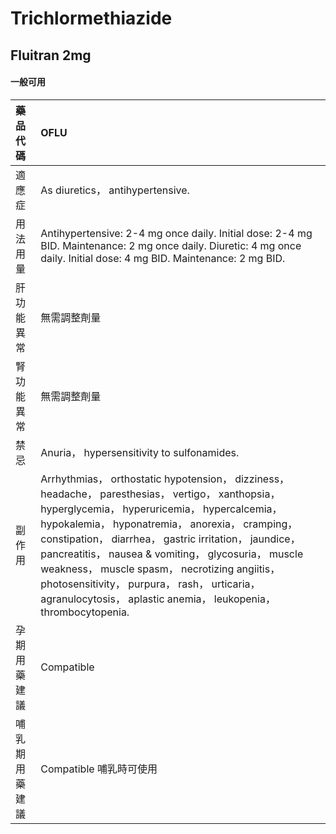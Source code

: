 # Trichlormethiazide

## Fluitran 2mg

#### 一般可用

| 藥品代碼       | OFLU                                                                                                                                                                                                                                                                                                                                                                                                                                                                                         |
|:---------------|:---------------------------------------------------------------------------------------------------------------------------------------------------------------------------------------------------------------------------------------------------------------------------------------------------------------------------------------------------------------------------------------------------------------------------------------------------------------------------------------------|
| 適應症         | As diuretics， antihypertensive.                                                                                                                                                                                                                                                                                                                                                                                                                                                             |
| 用法用量       | Antihypertensive: 2-4 mg once daily. Initial dose: 2-4 mg BID. Maintenance: 2 mg once daily. Diuretic: 4 mg once daily. Initial dose: 4 mg BID. Maintenance: 2 mg BID.                                                                                                                                                                                                                                                                                                                       |
| 肝功能異常     | 無需調整劑量                                                                                                                                                                                                                                                                                                                                                                                                                                                                                 |
| 腎功能異常     | 無需調整劑量                                                                                                                                                                                                                                                                                                                                                                                                                                                                                 |
| 禁忌           | Anuria， hypersensitivity to sulfonamides.                                                                                                                                                                                                                                                                                                                                                                                                                                                   |
| 副作用         | Arrhythmias， orthostatic hypotension， dizziness， headache， paresthesias， vertigo， xanthopsia， hyperglycemia， hyperuricemia， hypercalcemia， hypokalemia， hyponatremia， anorexia， cramping， constipation， diarrhea， gastric irritation， jaundice， pancreatitis， nausea & vomiting， glycosuria， muscle weakness， muscle spasm， necrotizing angiitis， photosensitivity， purpura， rash， urticaria， agranulocytosis， aplastic anemia， leukopenia， thrombocytopenia. |
| 孕期用藥建議   | Compatible                                                                                                                                                                                                                                                                                                                                                                                                                                                                                   |
| 哺乳期用藥建議 | Compatible 哺乳時可使用                                                                                                                                                                                                                                                                                                                                                                                                                                                                      |

